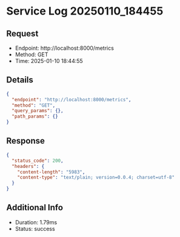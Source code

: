 # Service Log 20250110_184455

## Request
- Endpoint: http://localhost:8000/metrics
- Method: GET
- Time: 2025-01-10 18:44:55

## Details
```json
{
  "endpoint": "http://localhost:8000/metrics",
  "method": "GET",
  "query_params": {},
  "path_params": {}
}
```

## Response
```json
{
  "status_code": 200,
  "headers": {
    "content-length": "5983",
    "content-type": "text/plain; version=0.0.4; charset=utf-8"
  }
}
```

## Additional Info
- Duration: 1.79ms
- Status: success
